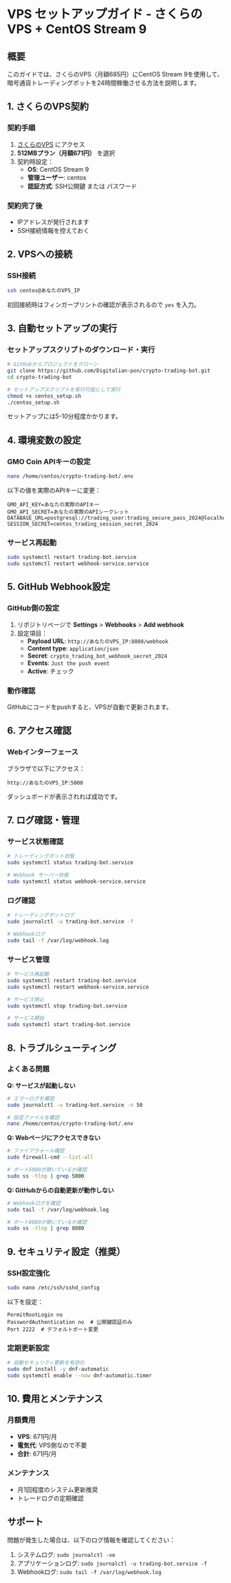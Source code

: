 # VPS セットアップガイド - さくらのVPS + CentOS Stream 9

## 概要
このガイドでは、さくらのVPS（月額685円）にCentOS Stream 9を使用して、暗号通貨トレーディングボットを24時間稼働させる方法を説明します。

## 1. さくらのVPS契約

### 契約手順
1. [さくらのVPS](https://vps.sakura.ad.jp/) にアクセス
2. **512MBプラン（月額671円）** を選択
3. 契約時設定：
   - **OS**: CentOS Stream 9
   - **管理ユーザー**: centos
   - **認証方式**: SSH公開鍵 または パスワード

### 契約完了後
- IPアドレスが発行されます
- SSH接続情報を控えておく

## 2. VPSへの接続

### SSH接続
```bash
ssh centos@あなたのVPS_IP
```

初回接続時はフィンガープリントの確認が表示されるので `yes` を入力。

## 3. 自動セットアップの実行

### セットアップスクリプトのダウンロード・実行
```bash
# GitHubからプロジェクトをクローン
git clone https://github.com/Digitalian-pon/crypto-trading-bot.git
cd crypto-trading-bot

# セットアップスクリプトを実行可能にして実行
chmod +x centos_setup.sh
./centos_setup.sh
```

セットアップには5-10分程度かかります。

## 4. 環境変数の設定

### GMO Coin APIキーの設定
```bash
nano /home/centos/crypto-trading-bot/.env
```

以下の値を実際のAPIキーに変更：
```
GMO_API_KEY=あなたの実際のAPIキー
GMO_API_SECRET=あなたの実際のAPIシークレット
DATABASE_URL=postgresql://trading_user:trading_secure_pass_2024@localhost/trading_db
SESSION_SECRET=centos_trading_session_secret_2024
```

### サービス再起動
```bash
sudo systemctl restart trading-bot.service
sudo systemctl restart webhook-service.service
```

## 5. GitHub Webhook設定

### GitHub側の設定
1. リポジトリページで **Settings** > **Webhooks** > **Add webhook**
2. 設定項目：
   - **Payload URL**: `http://あなたのVPS_IP:8080/webhook`
   - **Content type**: `application/json`
   - **Secret**: `crypto_trading_bot_webhook_secret_2024`
   - **Events**: `Just the push event`
   - **Active**: チェック

### 動作確認
GitHubにコードをpushすると、VPSが自動で更新されます。

## 6. アクセス確認

### Webインターフェース
ブラウザで以下にアクセス：
```
http://あなたのVPS_IP:5000
```

ダッシュボードが表示されれば成功です。

## 7. ログ確認・管理

### サービス状態確認
```bash
# トレーディングボット状態
sudo systemctl status trading-bot.service

# Webhook サーバー状態
sudo systemctl status webhook-service.service
```

### ログ確認
```bash
# トレーディングボットログ
sudo journalctl -u trading-bot.service -f

# Webhookログ
sudo tail -f /var/log/webhook.log
```

### サービス管理
```bash
# サービス再起動
sudo systemctl restart trading-bot.service
sudo systemctl restart webhook-service.service

# サービス停止
sudo systemctl stop trading-bot.service

# サービス開始
sudo systemctl start trading-bot.service
```

## 8. トラブルシューティング

### よくある問題

**Q: サービスが起動しない**
```bash
# エラーログを確認
sudo journalctl -u trading-bot.service -n 50

# 設定ファイルを確認
nano /home/centos/crypto-trading-bot/.env
```

**Q: Webページにアクセスできない**
```bash
# ファイアウォール確認
sudo firewall-cmd --list-all

# ポート5000が開いているか確認
sudo ss -tlnp | grep 5000
```

**Q: GitHubからの自動更新が動作しない**
```bash
# Webhookログを確認
sudo tail -f /var/log/webhook.log

# ポート8080が開いているか確認
sudo ss -tlnp | grep 8080
```

## 9. セキュリティ設定（推奨）

### SSH設定強化
```bash
sudo nano /etc/ssh/sshd_config
```

以下を設定：
```
PermitRootLogin no
PasswordAuthentication no  # 公開鍵認証のみ
Port 2222  # デフォルトポート変更
```

### 定期更新設定
```bash
# 自動セキュリティ更新を有効化
sudo dnf install -y dnf-automatic
sudo systemctl enable --now dnf-automatic.timer
```

## 10. 費用とメンテナンス

### 月額費用
- **VPS**: 671円/月
- **電気代**: VPS側なので不要
- **合計**: 671円/月

### メンテナンス
- 月1回程度のシステム更新推奨
- トレードログの定期確認

## サポート

問題が発生した場合は、以下のログ情報を確認してください：
1. システムログ: `sudo journalctl -xe`
2. アプリケーションログ: `sudo journalctl -u trading-bot.service -f`
3. Webhookログ: `sudo tail -f /var/log/webhook.log`